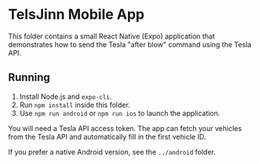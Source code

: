 # TelsJinn Mobile App

This folder contains a small React Native (Expo) application that demonstrates how to send the Tesla "after blow" command using the Tesla API.

## Running

1. Install Node.js and `expo-cli`.
2. Run `npm install` inside this folder.
3. Use `npm run android` or `npm run ios` to launch the application.

You will need a Tesla API access token. The app can fetch your vehicles from the Tesla API and automatically fill in the first vehicle ID.

If you prefer a native Android version, see the `../android` folder.
